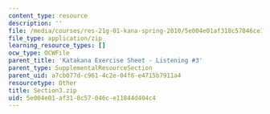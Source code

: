 ```yaml
---
content_type: resource
description: ''
file: /media/courses/res-21g-01-kana-spring-2010/5e004e01af318c57046ce11844d404c4_Section3.zip
file_type: application/zip
learning_resource_types: []
ocw_type: OCWFile
parent_title: 'Katakana Exercise Sheet - Listening #3'
parent_type: SupplementalResourceSection
parent_uid: a7cb077d-c961-4c2e-04f6-e4715b7911a4
resourcetype: Other
title: Section3.zip
uid: 5e004e01-af31-8c57-046c-e11844d404c4
---
```

